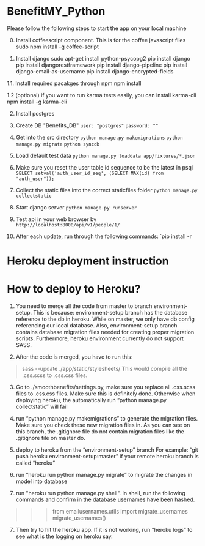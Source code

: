 BenefitMY_Python
================

Please follow the following steps to start the app on your local machine

0. Install coffeescript component. This is for the coffee javascript files
sudo npm install -g coffee-script

1. Install django
sudo apt-get install python-psycopg2
pip install django
pip install djangorestframework
pip install django-pipeline
pip install django-email-as-username
pip install django-encrypted-fields

1.1. Install required pacakges through npm
npm install

1.2 (optional) if you want to run karma tests easily, you can install karma-cli
npm install -g karma-cli

2. Install postgres

3. Create DB "Benefits_DB"
`user: "postgres"`
`password: ""`

4. Get into the src directory
`python manage.py makemigrations`
`python manage.py migrate`
`python syncdb`

5. Load default test data
`python manage.py loaddata app/fixtures/*.json`

6. Make sure you reset the user table id sequence to be the latest in psql
`SELECT setval('auth_user_id_seq', (SELECT MAX(id) from "auth_user"));`

7. Collect the static files into the correct staticfiles folder
`python manage.py collectstatic`

8. Start django server
`python manage.py runserver`

9. Test api in your web browser by
`http://localhost:8000/api/v1/people/1/`

10. After each update, run through the following commands:
`pip install -r


# Heroku deployment instruction
How to deploy to Heroku?
========================

1. You need to merge all the code from master to branch environment-setup.
This is because: environment-setup branch has the database reference to the db in heroku. While on master, we only have db config referencing our local database. Also, environment-setup branch contains database migration files needed for creating proper migration scripts. Furthermore, heroku environment currently do not support SASS.

2. After the code is merged, you have to run this:
> sass --update ./app/static/stylesheets/
This would compile all the .css.scss to .css.css files.

3. Go to ./smoothbenefits/settings.py, make sure you replace all .css.scss files to .css.css files. Make sure this is definitely done. Otherwise when deploying heroku, the automatically run  “python manage.py collectstatic” will fail

4. run “python manage.py makemigrations” to generate the migration files. Make sure you check these new migration files in. As you can see on this branch, the .gitignore file do not contain migration files like the .gitignore file on master do.

5. deploy to heroku from the “environment-setup” branch For example: “git push heroku environment-setup:master” if your remote heroku branch is called “heroku”

6. run “heroku run python manage.py migrate” to migrate the changes in model into database

7. run "heroku run python manage.py shell". In shell, run the following commands and confirm in the database usernames have been hashed.
>>> from emailusernames.utils import migrate_usernames
>>> migrate_usernames()

7. Then try to hit the heroku app. If it is not working, run “heroku logs” to see what is the logging on heroku say.
